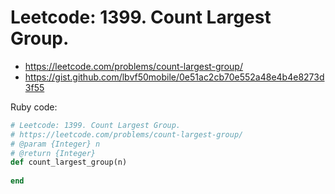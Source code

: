 # Leetcode: 1399. Count Largest Group.

- https://leetcode.com/problems/count-largest-group/
- https://gist.github.com/lbvf50mobile/0e51ac2cb70e552a48e4b4e8273d3f55

Ruby code:
```Ruby
# Leetcode: 1399. Count Largest Group.
# https://leetcode.com/problems/count-largest-group/
# @param {Integer} n
# @return {Integer}
def count_largest_group(n)
    
end
```